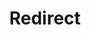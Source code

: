 ﻿---
layout: src/layouts/Redirect.astro
title: Redirect
redirect: https://yamldoc.liuyan.wang/docs/octopus-rest-api/tentacle.exe-command-line/register-worker
pubDate:  2023-01-01
navSearch: false
navSitemap: false
navMenu: false
---
